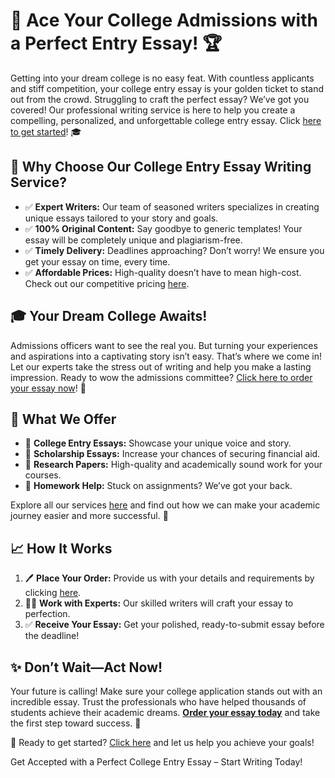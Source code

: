 <h1>🚀 Ace Your College Admissions with a Perfect Entry Essay! 🏆</h1>

<p>Getting into your dream college is no easy feat. With countless applicants and stiff competition, your college entry essay is your golden ticket to stand out from the crowd. Struggling to craft the perfect essay? We’ve got you covered! Our professional writing service is here to help you create a compelling, personalized, and unforgettable college entry essay. Click <a href="https://tinyurl.com/topessay?keyword=college+entry+essay" target="_blank">here to get started</a>! 🎓</p>

<h2>🌟 Why Choose Our College Entry Essay Writing Service?</h2>

<ul>
  <li>✅ <strong>Expert Writers:</strong> Our team of seasoned writers specializes in creating unique essays tailored to your story and goals.</li>
  <li>✅ <strong>100% Original Content:</strong> Say goodbye to generic templates! Your essay will be completely unique and plagiarism-free.</li>
  <li>✅ <strong>Timely Delivery:</strong> Deadlines approaching? Don’t worry! We ensure you get your essay on time, every time.</li>
  <li>✅ <strong>Affordable Prices:</strong> High-quality doesn’t have to mean high-cost. Check out our competitive pricing <a href="https://tinyurl.com/topessay?keyword=college+entry+essay" target="_blank">here</a>.</li>
</ul>

<h2>🎓 Your Dream College Awaits!</h2>

<p>Admissions officers want to see the real you. But turning your experiences and aspirations into a captivating story isn’t easy. That’s where we come in! Let our experts take the stress out of writing and help you make a lasting impression. Ready to wow the admissions committee? <a href="https://tinyurl.com/topessay?keyword=college+entry+essay" target="_blank">Click here to order your essay now</a>! 🚀</p>

<h2>📝 What We Offer</h2>

<ul>
  <li>📌 <strong>College Entry Essays:</strong> Showcase your unique voice and story.</li>
  <li>📌 <strong>Scholarship Essays:</strong> Increase your chances of securing financial aid.</li>
  <li>📌 <strong>Research Papers:</strong> High-quality and academically sound work for your courses.</li>
  <li>📌 <strong>Homework Help:</strong> Stuck on assignments? We’ve got your back.</li>
</ul>

<p>Explore all our services <a href="https://tinyurl.com/topessay?keyword=college+entry+essay" target="_blank">here</a> and find out how we can make your academic journey easier and more successful. 🌟</p>

<h2>📈 How It Works</h2>

<ol>
  <li>🖊️ <strong>Place Your Order:</strong> Provide us with your details and requirements by clicking <a href="https://tinyurl.com/topessay?keyword=college+entry+essay" target="_blank">here</a>.</li>
  <li>👨‍💻 <strong>Work with Experts:</strong> Our skilled writers will craft your essay to perfection.</li>
  <li>✅ <strong>Receive Your Essay:</strong> Get your polished, ready-to-submit essay before the deadline!</li>
</ol>

<h2>✨ Don’t Wait—Act Now!</h2>

<p>Your future is calling! Make sure your college application stands out with an incredible essay. Trust the professionals who have helped thousands of students achieve their academic dreams. <strong><a href="https://tinyurl.com/topessay?keyword=college+entry+essay" target="_blank">Order your essay today</a></strong> and take the first step toward success. 🌟</p>

<p>🎯 Ready to get started? <a href="https://tinyurl.com/topessay?keyword=college+entry+essay" target="_blank">Click here</a> and let us help you achieve your goals!</p>
Get Accepted with a Perfect College Entry Essay – Start Writing Today!

